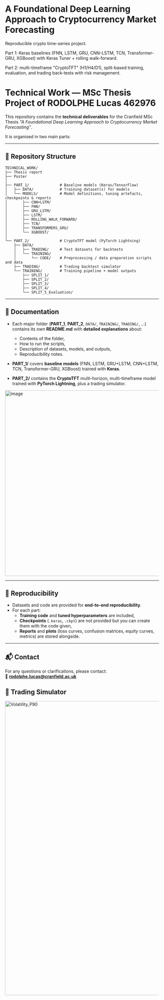 # A Foundational Deep Learning Approach to Cryptocurrency Market Forecasting

Reproducible crypto time-series project. 

Part 1: Keras baselines (FNN, LSTM, GRU, CNN-LSTM, TCN, Transformer-GRU, XGBoost) with Keras Tuner + rolling walk-forward. 

Part 2: multi-timeframe "CryptoTFT" (H1/H4/D1), split-based training, evaluation, and trading back-tests with risk management.

# Technical Work — MSc Thesis Project of RODOLPHE Lucas 462976

This repository contains the **technical deliverables** for the Cranfield MSc Thesis *"A Foundational Deep Learning Approach to Cryptocurrency Market Forecasting"*.


It is organised in two main parts:

---

## 📂 Repository Structure

```
TECHNICAL_WORK/
├── Thesis report
├── Poster             
│
├── PART_1/              # Baseline models (Keras/TensorFlow)
│   ├── DATA/            # Training dataset(s) for models
│   └── MODELS/          # Model definitions, tuning artefacts, checkpoints & reports
│       ├── CNN+LSTM/
│       ├── FNN/
│       ├── GRU_LSTM/
│       ├── LSTM/
│       ├── ROLLING_WALK_FORWARD/
│       ├── TCN/
│       ├── TRANSFORMERS_GRU/
│       └── XGBOOST/
│
└── PART_2/              # CryptoTFT model (PyTorch Lightning)
    ├── DATA/
    │   ├── TRADING/     # Test datasets for backtests
    │   └── TRAINING/    
    │       └── CODE/    # Preprocessing / data preparation scripts and data
    ├── TRADING/         # Trading backtest simulator
    └── TRAINING/        # Training pipeline + model outputs
        ├── SPLIT_1/
        ├── SPLIT_2/
        ├── SPLIT_3/
        ├── SPLIT_4/
        └── SPLIT_5_Evaluation/
```

---

## 📝 Documentation

- Each major folder (**PART_1**, **PART_2**, `DATA/`, `TRAINING/`, `TRADING/`, …) contains its own **README.md** with **detailed explanations** about:
  - Contents of the folder,
  - How to run the scripts,
  - Description of datasets, models, and outputs,
  - Reproducibility notes.

- **PART_1/** covers **baseline models** (FNN, LSTM, GRU+LSTM, CNN+LSTM, TCN, Transformer-GRU, XGBoost) trained with **Keras**.  
- **PART_2/** contains the **CryptoTFT** multi-horizon, multi-timeframe model trained with **PyTorch Lightning**, plus a trading simulator.

  
<img width="598" height="606" alt="image" src="https://github.com/user-attachments/assets/e2f01101-a0c0-4ec5-9fbb-58c142214d6d" />

---

## 📌 Reproducibility

- Datasets and code are provided for **end-to-end reproducibility**.  
- For each part:
  - **Training code** and **tuned hyperparameters** are included,
  - **Checkpoints** (`.keras`, `.ckpt`) are not provided but you can create them with the code given,
  - **Reports** and **plots** (loss curves, confusion matrices, equity curves, metrics) are stored alongside.  

---


## 📬 Contact

For any questions or clarifications, please contact:  
📧 **rodolphe.lucas@cranfield.ac.uk**

## 📌 Trading Simulator
<img width="2240" height="960" alt="Volatility_P90" src="https://github.com/user-attachments/assets/51b40709-30be-436f-ac73-951f98860c8b" />
